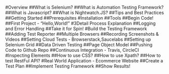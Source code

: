 #Overview
##What is Selenium?
##What is Automation Testing Framework?
##What is Javascript?
##What is Nightwatch.JS?
##Tips and Best Practices
##Getting Started
##Prerequisites
#Installation
##Tools
##Begin Code!
##First Project - “Hello,World!”
#3Detail Process Explanation
##Logging and Error Handling
##Take it for Spin!
#Build the Testing Framework
##Adding Test Reporter
##Multiple Browsers
##Recording Screenshots & Videos
##Setting Cloud Tests - Browserstack,Saucelabs
##Setting up Selenium Grid
##Data Driven Testing
##Page Object Model
##Pushing Code to Github Repo
##Continuous Integration - Travis, CircleCI
#Inspecting Elements
##How to use CSS?
##How to use Xpath?
##How to test RestFul API?
#Real World Application - Ecommerce Website
##Create a Test Plan
##Implement Testing Framework
##Show Results!
